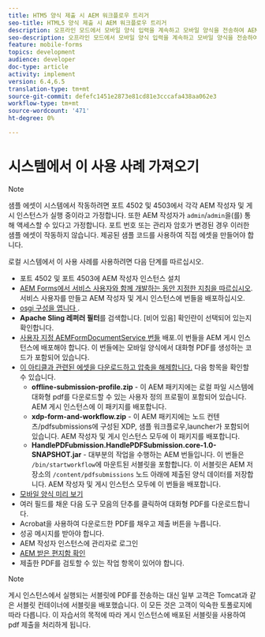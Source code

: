 ```yaml
---
title: HTM5 양식 제출 시 AEM 워크플로우 트리거
seo-title: HTML5 양식 제출 시 AEM 워크플로우 트리거
description: 오프라인 모드에서 모바일 양식 입력을 계속하고 모바일 양식을 전송하여 AEM 워크플로우를 트리거할 수 있습니다.
seo-description: 오프라인 모드에서 모바일 양식 입력을 계속하고 모바일 양식을 전송하여 AEM 워크플로우를 트리거할 수 있습니다.
feature: mobile-forms
topics: development
audience: developer
doc-type: article
activity: implement
version: 6.4,6.5
translation-type: tm+mt
source-git-commit: defefc1451e2873e81cd81e3cccafa438aa062e3
workflow-type: tm+mt
source-wordcount: '471'
ht-degree: 0%

---
```



# 시스템에서 이 사용 사례 가져오기

>[!NOTE]
>
>샘플 에셋이 시스템에서 작동하려면 포트 4502 및 4503에서 각각 AEM 작성자 및 게시 인스턴스가 실행 중이라고 가정합니다. 또한 AEM 작성자가 `admin`/`admin`을(를) 통해 액세스할 수 있다고 가정합니다. 포트 번호 또는 관리자 암호가 변경된 경우 이러한 샘플 에셋이 작동하지 않습니다. 제공된 샘플 코드를 사용하여 직접 에셋을 만들어야 합니다.

로컬 시스템에서 이 사용 사례를 사용하려면 다음 단계를 따르십시오.

* 포트 4502 및 포트 4503에 AEM 작성자 인스턴스 설치
* [AEM Forms에서 서비스 사용자와 함께 개발하는 동안 지정한 지침을 따르십시오](https://docs.adobe.com/content/help/en/experience-manager-learn/forms/adaptive-forms/service-user-tutorial-develop.html). 서비스 사용자를 만들고 AEM 작성자 및 게시 인스턴스에 번들을 배포하십시오.
* [osgi 구성을 엽니다 ](http://localhost:4503/system/console/configMgr).
* **Apache Sling 레퍼러 필터**&#x200B;를 검색합니다. [비어 있음] 확인란이 선택되어 있는지 확인합니다.
* [사용자 지정 AEMFormDocumentService 번들](/help/forms/assets/common-osgi-bundles/AEMFormsDocumentServices.core-1.0-SNAPSHOT.jar) 배포.이 번들을 AEM 게시 인스턴스에 배포해야 합니다. 이 번들에는 모바일 양식에서 대화형 PDF를 생성하는 코드가 포함되어 있습니다.
* [이 아티클과 관련된 에셋을 다운로드하고 압축을 해제합니다.](assets/offline-pdf-submission-assets.zip) 다음 항목을 확인할 수 있습니다.
   * **offline-submission-profile.zip** - 이 AEM 패키지에는 로컬 파일 시스템에 대화형 pdf를 다운로드할 수 있는 사용자 정의 프로필이 포함되어 있습니다. AEM 게시 인스턴스에 이 패키지를 배포합니다.
   * **xdp-form-and-workflow.zip** - 이 AEM 패키지에는 노드 컨텐츠/pdfsubmissions에 구성된 XDP, 샘플 워크플로우,launcher가 포함되어 있습니다. AEM 작성자 및 게시 인스턴스 모두에 이 패키지를 배포합니다.
   * **HandlePDFubmission.HandlePDFSubmission.core-1.0-SNAPSHOT.jar**  - 대부분의 작업을 수행하는 AEM 번들입니다. 이 번들은 `/bin/startworkflow`에 마운트된 서블릿을 포함합니다. 이 서블릿은 AEM 저장소의 `/content/pdfsubmissions` 노드 아래에 제출된 양식 데이터를 저장합니다. AEM 작성자 및 게시 인스턴스 모두에 이 번들을 배포합니다.
* [모바일 양식 미리 보기](http://localhost:4503/content/dam/formsanddocuments/testsubmision.xdp/jcr:content)
* 여러 필드를 채운 다음 도구 모음의 단추를 클릭하여 대화형 PDF를 다운로드합니다.
* Acrobat을 사용하여 다운로드한 PDF를 채우고 제출 버튼을 누릅니다.
* 성공 메시지를 받아야 합니다.
* AEM 작성자 인스턴스에 관리자로 로그인
* [AEM 받은 편지함 확인](http://localhost:4502/aem/inbox)
* 제출한 PDF를 검토할 수 있는 작업 항목이 있어야 합니다.

>[!NOTE]
>
>게시 인스턴스에서 실행되는 서블릿에 PDF를 전송하는 대신 일부 고객은 Tomcat과 같은 서블릿 컨테이너에 서블릿을 배포했습니다. 이 모든 것은 고객이 익숙한 토폴로지에 따라 다릅니다. 이 자습서의 목적에 따라 게시 인스턴스에 배포된 서블릿을 사용하여 pdf 제출을 처리하게 됩니다.

